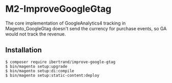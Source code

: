 # M2-ImproveGoogleGtag
The core implementation of GoogleAnalytics4 tracking in Magento_GoogleGtag doesn't send the currency for purchase events, so GA would not track the revenue.

## Installation

    $ composer require ibertrand/improve-google-gtag
    $ bin/magento setup:upgrade
    $ bin/magento setup:di:compile
    $ bin/magento setup:static-content:deploy
